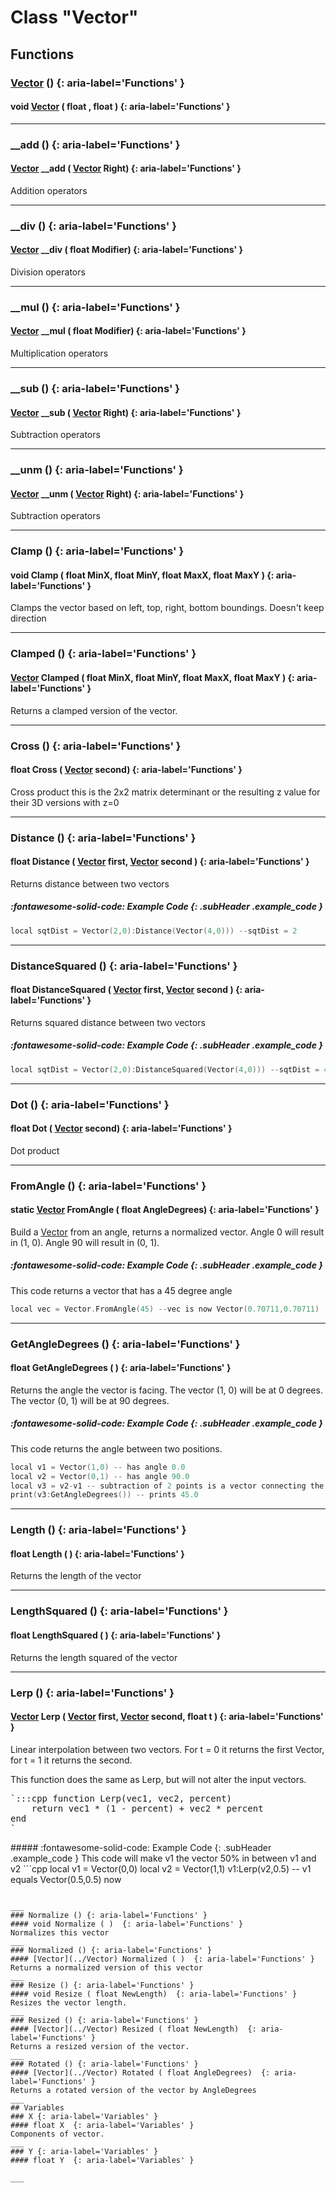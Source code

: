 # Class "Vector"
## Functions
### [Vector](../Vector) () {: aria-label='Functions' }
#### void [Vector](../Vector) ( float , float  )  {: aria-label='Functions' }

___ 
### __add () {: aria-label='Functions' }
#### [Vector](../Vector) __add ( [Vector](../Vector) Right)  {: aria-label='Functions' }
Addition operators 
___ 
### __div () {: aria-label='Functions' }
#### [Vector](../Vector) __div ( float Modifier)  {: aria-label='Functions' }
Division operators 
___ 
### __mul () {: aria-label='Functions' }
#### [Vector](../Vector) __mul ( float Modifier)  {: aria-label='Functions' }
Multiplication operators 
___ 
### __sub () {: aria-label='Functions' }
#### [Vector](../Vector) __sub ( [Vector](../Vector) Right)  {: aria-label='Functions' }
Subtraction operators 
___ 
### __unm () {: aria-label='Functions' }
#### [Vector](../Vector) __unm ( [Vector](../Vector) Right)  {: aria-label='Functions' }
Subtraction operators 
___ 
### Clamp () {: aria-label='Functions' }
#### void Clamp ( float MinX, float MinY, float MaxX, float MaxY )  {: aria-label='Functions' }
Clamps the vector based on left, top, right, bottom boundings. Doesn't keep direction 
___ 
### Clamped () {: aria-label='Functions' }
#### [Vector](../Vector) Clamped ( float MinX, float MinY, float MaxX, float MaxY )  {: aria-label='Functions' }
Returns a clamped version of the vector. 
___ 
### Cross () {: aria-label='Functions' }
#### float Cross ( [Vector](../Vector) second)  {: aria-label='Functions' }
Cross product this is the 2x2 matrix determinant or the resulting z value for their 3D versions with z=0 
___ 
### Distance () {: aria-label='Functions' }
#### float Distance ( [Vector](../Vector) first, [Vector](../Vector) second )  {: aria-label='Functions' }
Returns distance between two vectors 
##### :fontawesome-solid-code: Example Code {: .subHeader .example_code }
```cpp 
local sqtDist = Vector(2,0):Distance(Vector(4,0))) --sqtDist = 2

```

___ 
### DistanceSquared () {: aria-label='Functions' }
#### float DistanceSquared ( [Vector](../Vector) first, [Vector](../Vector) second )  {: aria-label='Functions' }
Returns squared distance between two vectors 
##### :fontawesome-solid-code: Example Code {: .subHeader .example_code }
```cpp 
local sqtDist = Vector(2,0):DistanceSquared(Vector(4,0))) --sqtDist = 4

```

___ 
### Dot () {: aria-label='Functions' }
#### float Dot ( [Vector](../Vector) second)  {: aria-label='Functions' }
Dot product 
___ 
### FromAngle () {: aria-label='Functions' }
#### static [Vector](../Vector) FromAngle ( float AngleDegrees)  {: aria-label='Functions' }
Build a <a class="el" href="class_vector.html">Vector</a> from an angle, returns a normalized vector. Angle 0 will result in (1, 0). Angle 90 will result in (0, 1). 
##### :fontawesome-solid-code: Example Code {: .subHeader .example_code }
This code returns a vector that has a 45 degree angle
```cpp 
local vec = Vector.FromAngle(45) --vec is now Vector(0.70711,0.70711)

```

___ 
### GetAngleDegrees () {: aria-label='Functions' }
#### float GetAngleDegrees ( )  {: aria-label='Functions' }

Returns the angle the vector is facing. The vector (1, 0) will be at 0 degrees. The vector (0, 1) will be at 90 degrees. 
##### :fontawesome-solid-code: Example Code {: .subHeader .example_code }
This code returns the angle between two positions.
```cpp 
local v1 = Vector(1,0) -- has angle 0.0
local v2 = Vector(0,1) -- has angle 90.0
local v3 = v2-v1 -- subtraction of 2 points is a vector connecting the two points
print(v3:GetAngleDegrees()) -- prints 45.0 

```

___ 
### Length () {: aria-label='Functions' }
#### float Length ( )  {: aria-label='Functions' }
Returns the length of the vector 
___ 
### LengthSquared () {: aria-label='Functions' }
#### float LengthSquared ( )  {: aria-label='Functions' }
Returns the length squared of the vector 
___ 
### Lerp () {: aria-label='Functions' }
#### [Vector](../Vector) Lerp ( [Vector](../Vector) first, [Vector](../Vector) second, float t )  {: aria-label='Functions' }

Linear interpolation between two vectors. For t = 0 it returns the first Vector, for t = 1 it returns the second.

<div class="example_code">
This function does the same as Lerp, but will not alter the input vectors.
<pre>`:::cpp function Lerp(vec1, vec2, percent)
    return vec1 * (1 - percent) + vec2 * percent
end
`</pre>
</div>
##### :fontawesome-solid-code: Example Code {: .subHeader .example_code }
This code will make v1 the vector 50% in between v1 and v2
```cpp 
local v1 = Vector(0,0)
local v2 = Vector(1,1)
v1:Lerp(v2,0.5) -- v1 equals  Vector(0.5,0.5)  now

```

___ 
### Normalize () {: aria-label='Functions' }
#### void Normalize ( )  {: aria-label='Functions' }
Normalizes this vector 
___ 
### Normalized () {: aria-label='Functions' }
#### [Vector](../Vector) Normalized ( )  {: aria-label='Functions' }
Returns a normalized version of this vector 
___ 
### Resize () {: aria-label='Functions' }
#### void Resize ( float NewLength)  {: aria-label='Functions' }
Resizes the vector length. 
___ 
### Resized () {: aria-label='Functions' }
#### [Vector](../Vector) Resized ( float NewLength)  {: aria-label='Functions' }
Returns a resized version of the vector. 
___ 
### Rotated () {: aria-label='Functions' }
#### [Vector](../Vector) Rotated ( float AngleDegrees)  {: aria-label='Functions' }
Returns a rotated version of the vector by AngleDegrees 
___ 
## Variables
### X {: aria-label='Variables' }
#### float X  {: aria-label='Variables' }
Components of vector. 
___ 
### Y {: aria-label='Variables' }
#### float Y  {: aria-label='Variables' }

___ 
